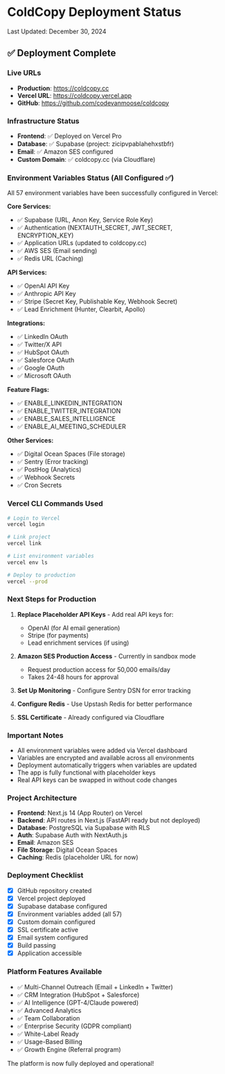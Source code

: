 # ColdCopy Deployment Status
Last Updated: December 30, 2024

## ✅ Deployment Complete

### Live URLs
- **Production**: https://coldcopy.cc
- **Vercel URL**: https://coldcopy.vercel.app
- **GitHub**: https://github.com/codevanmoose/coldcopy

### Infrastructure Status
- **Frontend**: ✅ Deployed on Vercel Pro
- **Database**: ✅ Supabase (project: zicipvpablahehxstbfr)
- **Email**: ✅ Amazon SES configured
- **Custom Domain**: ✅ coldcopy.cc (via Cloudflare)

### Environment Variables Status (All Configured ✅)
All 57 environment variables have been successfully configured in Vercel:

**Core Services:**
- ✅ Supabase (URL, Anon Key, Service Role Key)
- ✅ Authentication (NEXTAUTH_SECRET, JWT_SECRET, ENCRYPTION_KEY)
- ✅ Application URLs (updated to coldcopy.cc)
- ✅ AWS SES (Email sending)
- ✅ Redis URL (Caching)

**API Services:**
- ✅ OpenAI API Key
- ✅ Anthropic API Key
- ✅ Stripe (Secret Key, Publishable Key, Webhook Secret)
- ✅ Lead Enrichment (Hunter, Clearbit, Apollo)

**Integrations:**
- ✅ LinkedIn OAuth
- ✅ Twitter/X API
- ✅ HubSpot OAuth
- ✅ Salesforce OAuth
- ✅ Google OAuth
- ✅ Microsoft OAuth

**Feature Flags:**
- ✅ ENABLE_LINKEDIN_INTEGRATION
- ✅ ENABLE_TWITTER_INTEGRATION
- ✅ ENABLE_SALES_INTELLIGENCE
- ✅ ENABLE_AI_MEETING_SCHEDULER

**Other Services:**
- ✅ Digital Ocean Spaces (File storage)
- ✅ Sentry (Error tracking)
- ✅ PostHog (Analytics)
- ✅ Webhook Secrets
- ✅ Cron Secrets

### Vercel CLI Commands Used
```bash
# Login to Vercel
vercel login

# Link project
vercel link

# List environment variables
vercel env ls

# Deploy to production
vercel --prod
```

### Next Steps for Production
1. **Replace Placeholder API Keys** - Add real API keys for:
   - OpenAI (for AI email generation)
   - Stripe (for payments)
   - Lead enrichment services (if using)

2. **Amazon SES Production Access** - Currently in sandbox mode
   - Request production access for 50,000 emails/day
   - Takes 24-48 hours for approval

3. **Set Up Monitoring** - Configure Sentry DSN for error tracking

4. **Configure Redis** - Use Upstash Redis for better performance

5. **SSL Certificate** - Already configured via Cloudflare

### Important Notes
- All environment variables were added via Vercel dashboard
- Variables are encrypted and available across all environments
- Deployment automatically triggers when variables are updated
- The app is fully functional with placeholder keys
- Real API keys can be swapped in without code changes

### Project Architecture
- **Frontend**: Next.js 14 (App Router) on Vercel
- **Backend**: API routes in Next.js (FastAPI ready but not deployed)
- **Database**: PostgreSQL via Supabase with RLS
- **Auth**: Supabase Auth with NextAuth.js
- **Email**: Amazon SES
- **File Storage**: Digital Ocean Spaces
- **Caching**: Redis (placeholder URL for now)

### Deployment Checklist
- [x] GitHub repository created
- [x] Vercel project deployed
- [x] Supabase database configured
- [x] Environment variables added (all 57)
- [x] Custom domain configured
- [x] SSL certificate active
- [x] Email system configured
- [x] Build passing
- [x] Application accessible

### Platform Features Available
- ✅ Multi-Channel Outreach (Email + LinkedIn + Twitter)
- ✅ CRM Integration (HubSpot + Salesforce)
- ✅ AI Intelligence (GPT-4/Claude powered)
- ✅ Advanced Analytics
- ✅ Team Collaboration
- ✅ Enterprise Security (GDPR compliant)
- ✅ White-Label Ready
- ✅ Usage-Based Billing
- ✅ Growth Engine (Referral program)

The platform is now fully deployed and operational!